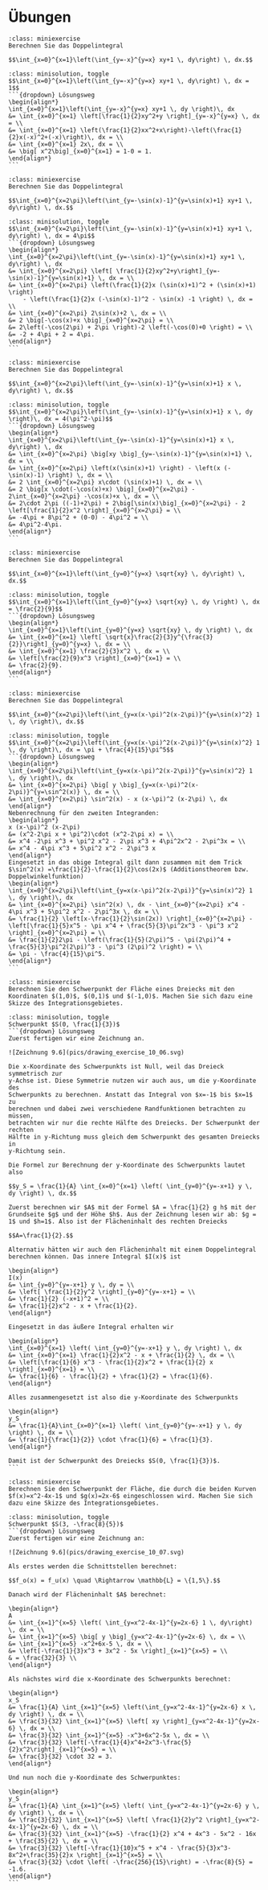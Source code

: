 # Übungen

```{admonition} Übung 9.1
:class: miniexercise
Berechnen Sie das Doppelintegral 

$$\int_{x=0}^{x=1}\left(\int_{y=-x}^{y=x} xy+1 \, dy\right) \, dx.$$
```
````{admonition} Lösung
:class: minisolution, toggle
$$\int_{x=0}^{x=1}\left(\int_{y=-x}^{y=x} xy+1 \, dy\right) \, dx = 1$$
```{dropdown} Lösungsweg
\begin{align*}
\int_{x=0}^{x=1}\left(\int_{y=-x}^{y=x} xy+1 \, dy \right)\, dx 
&= \int_{x=0}^{x=1} \left[\frac{1}{2}xy^2+y \right]_{y=-x}^{y=x} \, dx = \\
&= \int_{x=0}^{x=1} \left(\frac{1}{2}xx^2+x\right)-\left(\frac{1}{2}x(-x)^2+(-x)\right)\, dx = \\
&= \int_{x=0}^{x=1} 2x\, dx = \\
&= \big[ x^2\big]_{x=0}^{x=1} = 1-0 = 1.
\end{align*}
```
````

```{admonition} Übung 9.2
:class: miniexercise
Berechnen Sie das Doppelintegral 

$$\int_{x=0}^{x=2\pi}\left(\int_{y=-\sin(x)-1}^{y=\sin(x)+1} xy+1 \, dy\right) \, dx.$$
```
````{admonition} Lösung
:class: minisolution, toggle
$$\int_{x=0}^{x=2\pi}\left(\int_{y=-\sin(x)-1}^{y=\sin(x)+1} xy+1 \, dy\right) \, dx = 4\pi$$
```{dropdown} Lösungsweg
\begin{align*}
\int_{x=0}^{x=2\pi}\left(\int_{y=-\sin(x)-1}^{y=\sin(x)+1} xy+1 \, dy\right) \, dx
&= \int_{x=0}^{x=2\pi} \left[ \frac{1}{2}xy^2+y\right]_{y=-\sin(x)-1}^{y=\sin(x)+1} \, dx = \\
&= \int_{x=0}^{x=2\pi} \left(\frac{1}{2}x (\sin(x)+1)^2 + (\sin(x)+1) \right) 
    - \left(\frac{1}{2}x (-\sin(x)-1)^2 - \sin(x) -1 \right) \, dx = \\
&= \int_{x=0}^{x=2\pi} 2\sin(x)+2 \, dx = \\
&= 2 \big[-\cos(x)+x \big]_{x=0}^{x=2\pi} = \\
&= 2\left(-\cos(2\pi) + 2\pi \right)-2 \left(-\cos(0)+0 \right) = \\
&= -2 + 4\pi + 2 = 4\pi.    
\end{align*}
```
````

```{admonition} Übung 9.3
:class: miniexercise
Berechnen Sie das Doppelintegral 

$$\int_{x=0}^{x=2\pi}\left(\int_{y=-\sin(x)-1}^{y=\sin(x)+1} x \, dy\right) \, dx.$$
```
````{admonition} Lösung
:class: minisolution, toggle
$$\int_{x=0}^{x=2\pi}\left(\int_{y=-\sin(x)-1}^{y=\sin(x)+1} x \, dy \right)\, dx = 4(\pi^2-\pi)$$
```{dropdown} Lösungsweg
\begin{align*}
\int_{x=0}^{x=2\pi}\left(\int_{y=-\sin(x)-1}^{y=\sin(x)+1} x \, dy\right) \, dx
&= \int_{x=0}^{x=2\pi} \big[xy \big]_{y=-\sin(x)-1}^{y=\sin(x)+1} \, dx = \\
&= \int_{x=0}^{x=2\pi} \left(x(\sin(x)+1) \right) - \left(x (-\sin(x)-1) \right) \, dx = \\
&= 2 \int_{x=0}^{x=2\pi} x\cdot (\sin(x)+1) \, dx = \\
&= 2 \big[x \cdot(-\cos(x)+x) \big]_{x=0}^{x=2\pi} - 2\int_{x=0}^{x=2\pi} -\cos(x)+x \, dx = \\
&= 2\cdot 2\pi ((-1)+2\pi) + 2\big[\sin(x)\big]_{x=0}^{x=2\pi} - 2 \left[\frac{1}{2}x^2 \right]_{x=0}^{x=2\pi} = \\
&= -4\pi + 8\pi^2 + (0-0) - 4\pi^2 = \\
&= 4\pi^2-4\pi.
\end{align*}
```
````

```{admonition} Übung 9.4
:class: miniexercise
Berechnen Sie das Doppelintegral 

$$\int_{x=0}^{x=1}\left(\int_{y=0}^{y=x} \sqrt{xy} \, dy\right) \, dx.$$
```
````{admonition} Lösung
:class: minisolution, toggle
$$\int_{x=0}^{x=1}\left(\int_{y=0}^{y=x} \sqrt{xy} \, dy \right) \, dx = \frac{2}{9}$$
```{dropdown} Lösungsweg
\begin{align*}
\int_{x=0}^{x=1}\left(\int_{y=0}^{y=x} \sqrt{xy} \, dy \right) \, dx 
&= \int_{x=0}^{x=1} \left[ \sqrt{x}\frac{2}{3}y^{\frac{3}{2}}\right]_{y=0}^{y=x} \, dx = \\
&= \int_{x=0}^{x=1} \frac{2}{3}x^2 \, dx = \\
&= \left[\frac{2}{9}x^3 \right]_{x=0}^{x=1} = \\
&= \frac{2}{9}.
\end{align*}
```
````

```{admonition} Übung 9.5
:class: miniexercise
Berechnen Sie das Doppelintegral 

$$\int_{x=0}^{x=2\pi}\left(\int_{y=x(x-\pi)^2(x-2\pi)}^{y=\sin(x)^2} 1 \, dy \right)\, dx.$$
```
````{admonition} Lösung
:class: minisolution, toggle
$$\int_{x=0}^{x=2\pi}\left(\int_{y=x(x-\pi)^2(x-2\pi)}^{y=\sin(x)^2} 1 \, dy \right)\, dx = \pi + \frac{4}{15}\pi^5$$
```{dropdown} Lösungsweg
\begin{align*}
\int_{x=0}^{x=2\pi}\left(\int_{y=x(x-\pi)^2(x-2\pi)}^{y=\sin(x)^2} 1 \, dy \right)\, dx
&= \int_{x=0}^{x=2\pi} \big[ y \big]_{y=x(x-\pi)^2(x-2\pi)}^{y=\sin^2(x)} \, dx = \\
&= \int_{x=0}^{x=2\pi} \sin^2(x) - x (x-\pi)^2 (x-2\pi) \, dx
\end{align*}
Nebenrechnung für den zweiten Integranden:
\begin{align*}
x (x-\pi)^2 (x-2\pi) 
&= (x^2-2\pi x + \pi^2)\cdot (x^2-2\pi x) = \\
&= x^4 -2\pi x^3 + \pi^2 x^2 - 2\pi x^3 + 4\pi^2x^2 - 2\pi^3x = \\
&= x^4 - 4\pi x^3 + 5\pi^2 x^2 - 2\pi^3 x 
\end{align*}
Eingesetzt in das obige Integral gilt dann zusammen mit dem Trick $\sin^2(x) =\frac{1}{2}-\frac{1}{2}\cos(2x)$ (Additionstheorem bzw. Doppelwinkelfunktion)
\begin{align*}
\int_{x=0}^{x=2\pi}\left(\int_{y=x(x-\pi)^2(x-2\pi)}^{y=\sin(x)^2} 1 \, dy \right)\, dx
&= \int_{x=0}^{x=2\pi} \sin^2(x) \, dx - \int_{x=0}^{x=2\pi} x^4 - 4\pi x^3 + 5\pi^2 x^2 - 2\pi^3x \, dx = \\
&= \frac{1}{2} \left[x-\frac{1}{2}\sin(2x)) \right]_{x=0}^{x=2\pi} - \left[\frac{1}{5}x^5 - \pi x^4 + \frac{5}{3}\pi^2x^3 - \pi^3 x^2 \right]_{x=0}^{x=2\pi} = \\
&= \frac{1}{2}2\pi - \left(\frac{1}{5}(2\pi)^5 - \pi(2\pi)^4 + \frac{5}{3}\pi^2(2\pi)^3 - \pi^3 (2\pi)^2 \right) = \\
&= \pi - \frac{4}{15}\pi^5. 
\end{align*}
```
````

```{admonition} Übung 9.6
:class: miniexercise
Berechnen Sie den Schwerpunkt der Fläche eines Dreiecks mit den Koordinaten $(1,0)$, $(0,1)$ und $(-1,0)$. Machen Sie sich dazu eine Skizze des Integrationsgebietes.
```
````{admonition} Lösung
:class: minisolution, toggle
Schwerpunkt $S(0, \frac{1}{3})$
```{dropdown} Lösungsweg
Zuerst fertigen wir eine Zeichnung an.

![Zeichnung 9.6](pics/drawing_exercise_10_06.svg)

Die x-Koordinate des Schwerpunkts ist Null, weil das Dreieck symmetrisch zur
y-Achse ist. Diese Symmetrie nutzen wir auch aus, um die y-Koordinate des
Schwerpunkts zu berechnen. Anstatt das Integral von $x=-1$ bis $x=1$ zu
berechnen und dabei zwei verschiedene Randfunktionen betrachten zu müssen,
betrachten wir nur die rechte Hälfte des Dreiecks. Der Schwerpunkt der rechten
Hälfte in y-Richtung muss gleich dem Schwerpunkt des gesamten Dreiecks in
y-Richtung sein.

Die Formel zur Berechnung der y-Koordinate des Schwerpunkts lautet also

$$y_S = \frac{1}{A} \int_{x=0}^{x=1} \left( \int_{y=0}^{y=-x+1} y \, dy \right) \, dx.$$

Zuerst berechnen wir $A$ mit der Formel $A = \frac{1}{2} g h$ mit der Grundseite $g$ und der Höhe $h$. Aus der Zeichnung lesen wir ab: $g = 1$ und $h=1$. Also ist der Flächeninhalt des rechten Dreiecks 

$$A=\frac{1}{2}.$$

Alternativ hätten wir auch den Flächeninhalt mit einem Doppelintegral berechnen können. Das innere Integral $I(x)$ ist

\begin{align*}
I(x) 
&= \int_{y=0}^{y=-x+1} y \, dy = \\
&= \left[ \frac{1}{2}y^2 \right]_{y=0}^{y=-x+1} = \\
&= \frac{1}{2} (-x+1)^2 = \\
&= \frac{1}{2}x^2 - x + \frac{1}{2}. 
\end{align*}

Eingesetzt in das äußere Integral erhalten wir

\begin{align*}
\int_{x=0}^{x=1} \left( \int_{y=0}^{y=-x+1} y \, dy \right) \, dx
&= \int_{x=0}^{x=1} \frac{1}{2}x^2 - x + \frac{1}{2} \, dx = \\
&= \left[\frac{1}{6} x^3 - \frac{1}{2}x^2 + \frac{1}{2} x \right]_{x=0}^{x=1} = \\
&= \frac{1}{6} - \frac{1}{2} + \frac{1}{2} = \frac{1}{6}.
\end{align*}

Alles zusammengesetzt ist also die y-Koordinate des Schwerpunkts

\begin{align*}
y_S 
&= \frac{1}{A}\int_{x=0}^{x=1} \left( \int_{y=0}^{y=-x+1} y \, dy \right) \, dx = \\
&= \frac{1}{\frac{1}{2}} \cdot \frac{1}{6} = \frac{1}{3}.
\end{align*}

Damit ist der Schwerpunkt des Dreiecks $S(0, \frac{1}{3})$.
```
````

```{admonition} Übung 9.7
:class: miniexercise
Berechnen Sie den Schwerpunkt der Fläche, die durch die beiden Kurven $f(x)=x^2-4x-1$ und $g(x)=2x-6$ eingeschlossen wird. Machen Sie sich dazu eine Skizze des Integrationsgebietes. 
```
````{admonition} Lösung
:class: minisolution, toggle
Schwerpunkt $S(3, -\frac{8}{5})$
```{dropdown} Lösungsweg
Zuerst fertigen wir eine Zeichnung an:

![Zeichnung 9.6](pics/drawing_exercise_10_07.svg)

Als erstes werden die Schnittstellen berechnet:

$$f_o(x) = f_u(x) \quad \Rightarrow \mathbb{L} = \{1,5\}.$$

Danach wird der Flächeninhalt $A$ berechnet:

\begin{align*}
A 
&= \int_{x=1}^{x=5} \left( \int_{y=x^2-4x-1}^{y=2x-6} 1 \, dy\right) \, dx = \\
&= \int_{x=1}^{x=5} \big[ y \big]_{y=x^2-4x-1}^{y=2x-6} \, dx = \\
&= \int_{x=1}^{x=5} -x^2+6x-5 \, dx = \\
&= \left[-\frac{1}{3}x^3 + 3x^2 - 5x \right]_{x=1}^{x=5} = \\
& = \frac{32}{3} \\
\end{align*}

Als nächstes wird die x-Koordinate des Schwerpunkts berechnet:

\begin{align*}
x_S 
&= \frac{1}{A} \int_{x=1}^{x=5} \left(\int_{y=x^2-4x-1}^{y=2x-6} x \, dy \right) \, dx = \\
&= \frac{3}{32} \int_{x=1}^{x=5} \left[ xy \right]_{y=x^2-4x-1}^{y=2x-6} \, dx = \\
&= \frac{3}{32} \int_{x=1}^{x=5} -x^3+6x^2-5x \, dx = \\
&= \frac{3}{32} \left[-\frac{1}{4}x^4+2x^3-\frac{5}{2}x^2\right]_{x=1}^{x=5} = \\
&= \frac{3}{32} \cdot 32 = 3.
\end{align*}

Und nun noch die y-Koordinate des Schwerpunktes:

\begin{align*}
y_S 
&= \frac{1}{A} \int_{x=1}^{x=5} \left( \int_{y=x^2-4x-1}^{y=2x-6} y \, dy \right) \, dx = \\
&= \frac{3}{32} \int_{x=1}^{x=5} \left[ \frac{1}{2}y^2 \right]_{y=x^2-4x-1}^{y=2x-6} \, dx = \\
&= \frac{3}{32} \int_{x=1}^{x=5} -\frac{1}{2} x^4 + 4x^3 - 5x^2 - 16x + \frac{35}{2} \, dx = \\
&= \frac{3}{32} \left[-\frac{1}{10}x^5 + x^4 - \frac{5}{3}x^3-8x^2+\frac{35}{2}x \right]_{x=1}^{x=5} = \\
&= \frac{3}{32} \cdot \left( -\frac{256}{15}\right) = -\frac{8}{5} = -1.6.
\end{align*}
```
````













